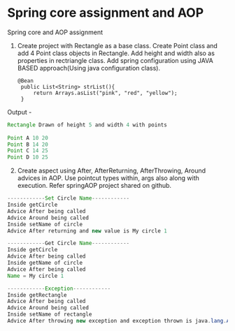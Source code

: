 # Spring core assignment and AOP

Spring core and AOP assignment


1. Create project with Rectangle as a base class.
   Create Point class and add 4 Point class objects in Rectangle.
   Add height and width also as properties in rectriangle class.
   Add spring configuration using JAVA BASED approach(Using java configuration class).
   
   ```Bonus-Use individual objects and also try collections(List,set,map) of Obejcts for ex.
   @Bean
    public List<String> strList(){
        return Arrays.asList("pink", "red", "yellow");
    }
    ```

Output -

```java
Rectangle Drawn of height 5 and width 4 with points 
 
Point A 10 20
Point B 14 20
Point C 14 25
Point D 10 25
```

2. Create aspect using After, AfterReturning, AfterThrowing, Around advices in AOP.
   Use pointcut types within, args also along with execution.
   Refer springAOP project shared on github.


```java
------------Set Circle Name------------
Inside getCircle
Advice After being called 
Advice Around being called
Inside setName of circle
Advice After returning and new value is My circle 1

------------Get Circle Name------------
Inside getCircle
Advice After being called 
Inside getName of circle
Advice After being called 
Name = My circle 1

------------Exception------------
Inside getRectangle
Advice After being called 
Advice Around being called
Inside setName of rectangle
Advice After throwing new exception and exception thrown is java.lang.ArithmeticException
```